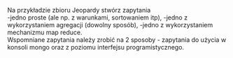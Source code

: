 Na przykładzie zbioru  Jeopardy stwórz zapytania  
-jedno proste (ale np. z warunkami, sortowaniem itp),
-jedno z wykorzystaniem agregacji (dowolny sposób),
-jedno z wykorzystaniem mechanizmu map reduce.  
Wspomniane zapytania należy zrobić na 2 sposoby - zapytania do użycia w konsoli mongo oraz z poziomu interfejsu programistycznego.
